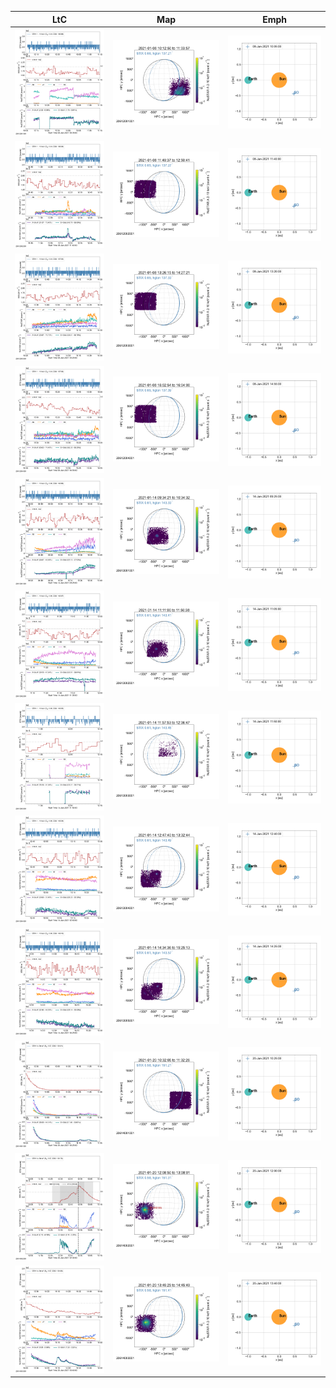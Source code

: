 |  LtC |  Map | Emph |
|---|---|---|
|![](ltc_20210108_1005_20612001001_ngs.png)|![](map_20210108_1005_20612001001_ngs.png)|![](emph_20210108_1005_20612001001_ngs.png)|
|![](ltc_20210108_1140_20612002001_ngs.png)|![](map_20210108_1140_20612002001_ngs.png)|![](emph_20210108_1140_20612002001_ngs.png)|
|![](ltc_20210108_1320_20612003001_ngs.png)|![](map_20210108_1320_20612003001_ngs.png)|![](emph_20210108_1320_20612003001_ngs.png)|
|![](ltc_20210108_1455_20612004001_ngs.png)|![](map_20210108_1455_20612004001_ngs.png)|![](emph_20210108_1455_20612004001_ngs.png)|
|![](ltc_20210114_0925_20613001001_ngs.png)|![](map_20210114_0925_20613001001_ngs.png)|![](emph_20210114_0925_20613001001_ngs.png)|
|![](ltc_20210114_1105_20613002001_ngs.png)|![](map_20210114_1105_20613002001_ngs.png)|![](emph_20210114_1105_20613002001_ngs.png)|
|![](ltc_20210114_1150_20613003001_ngs.png)|![](map_20210114_1150_20613003001_ngs.png)|![](emph_20210114_1150_20613003001_ngs.png)|
|![](ltc_20210114_1240_20613004001_ngs.png)|![](map_20210114_1240_20613004001_ngs.png)|![](emph_20210114_1240_20613004001_ngs.png)|
|![](ltc_20210114_1425_20613005001_ngs.png)|![](map_20210114_1425_20613005001_ngs.png)|![](emph_20210114_1425_20613005001_ngs.png)|
|![](ltc_20210120_1025_20614001001_ngs.png)|![](map_20210120_1025_20614001001_ngs.png)|![](emph_20210120_1025_20614001001_ngs.png)|
|![](ltc_20210120_1200_20614002001_ngs.png)|![](map_20210120_1200_20614002001_ngs.png)|![](emph_20210120_1200_20614002001_ngs.png)|
|![](ltc_20210120_1340_20614003001_ngs.png)|![](map_20210120_1340_20614003001_ngs.png)|![](emph_20210120_1340_20614003001_ngs.png)|
